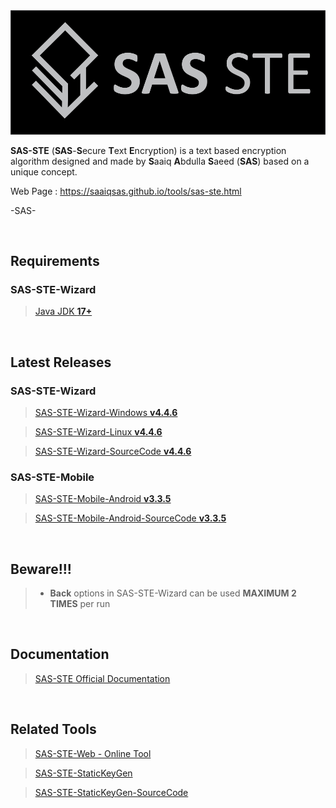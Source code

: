 <img src="https://raw.githubusercontent.com/saaiqSAS/saaiqSAS.github.io/SAS/imgs/SAS-STE-FullLogoWeb-1000.jpg"/>
<br/>

<b>SAS-STE</b> (<b>SAS</b>-<b>S</b>ecure <b>T</b>ext <b>E</b>ncryption) is a text based encryption algorithm designed and made by <b>S</b>aaiq <b>A</b>bdulla <b>S</b>aeed (<b>SAS</b>) based on a unique concept.

Web Page : https://saaiqsas.github.io/tools/sas-ste.html

-SAS-

<br/>

## Requirements
### SAS-STE-Wizard
> <a href="https://www.oracle.com/java/technologies/javase/jdk17-archive-downloads.html"> Java JDK <b>17+</b> </a>

<br/>

## Latest Releases

### SAS-STE-Wizard
> <a href="https://github.com/saaiqSAS/SAS-STE/releases/tag/SAS-STE-Wizard-Windows_v4.4.6"> SAS-STE-Wizard-Windows <b>v4.4.6</b>  </a>

> <a href="https://github.com/saaiqSAS/SAS-STE/releases/tag/SAS-STE-Wizard-Linux_v4.4.6"> SAS-STE-Wizard-Linux <b>v4.4.6</b>  </a>

> <a href="https://github.com/saaiqSAS/SAS-STE/releases/tag/SAS-STE-Wizard-SourceCode_v4.4.6"> SAS-STE-Wizard-SourceCode <b>v4.4.6</b>  </a>

### SAS-STE-Mobile
> <a href="https://github.com/saaiqSAS/SAS-STE/releases/tag/SAS-STE-Mobile-Android_v3.3.5"> SAS-STE-Mobile-Android <b>v3.3.5</b>  </a>

> <a href="https://github.com/saaiqSAS/SAS-STE/releases/tag/SAS-STE-Mobile-Android-SourceCode_v3.3.5"> SAS-STE-Mobile-Android-SourceCode <b>v3.3.5</b>  </a>

<br/>

## Beware!!!
> - <b>Back</b> options in SAS-STE-Wizard can be used <b>MAXIMUM 2 TIMES</b> per run

<br/>

## Documentation
> <a href="https://github.com/saaiqSAS/SAS-STE/blob/SAS/Documentation/SAS-STE%20Documentation.pdf"> SAS-STE Official Documentation </a>

<br/>

## Related Tools
> <a href="https://saaiqsas.github.io/online-tools/sas-ste-web/sas-ste-web.html"> SAS-STE-Web - Online Tool </a>

> <a href="https://github.com/saaiqSAS/SAS-STE/releases/tag/SAS-STE-StaticKeyGen_NEW"> SAS-STE-StaticKeyGen </a>

> <a href="https://github.com/saaiqSAS/SAS-STE/releases/tag/SAS-STE-StaticKeyGen-SourceCode_NEW"> SAS-STE-StaticKeyGen-SourceCode </a>

